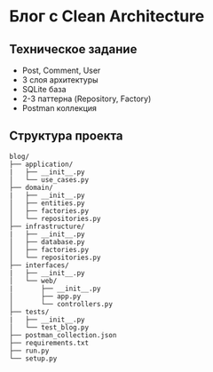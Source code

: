 # Блог с Clean Architecture

## Техническое задание

- Post, Comment, User
- 3 слоя архитектуры
- SQLite база
- 2-3 паттерна (Repository, Factory)
- Postman коллекция

## Структура проекта

```
blog/
├── application/
|   ├── __init__.py
│   └── use_cases.py
├── domain/
|   ├── __init__.py
│   ├── entities.py
│   ├── factories.py
│   └── repositories.py
├── infrastructure/
|   ├── __init__.py
│   ├── database.py
│   ├── factories.py
│   └── repositories.py
├── interfaces/
|   ├── __init__.py
│   └── web/
|       ├── __init__.py
│       ├── app.py
│       └── controllers.py
├── tests/
|   ├── __init__.py
│   └── test_blog.py
├── postman_collection.json
├── requirements.txt
├── run.py
└── setup.py
```